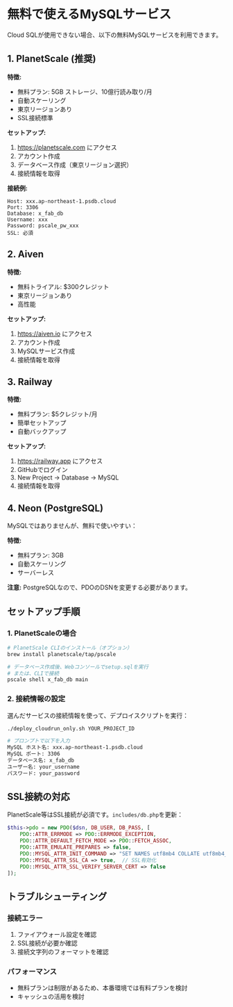 # 無料で使えるMySQLサービス

Cloud SQLが使用できない場合、以下の無料MySQLサービスを利用できます。

## 1. PlanetScale (推奨)

**特徴:**
- 無料プラン: 5GB ストレージ、10億行読み取り/月
- 自動スケーリング
- 東京リージョンあり
- SSL接続標準

**セットアップ:**
1. https://planetscale.com にアクセス
2. アカウント作成
3. データベース作成（東京リージョン選択）
4. 接続情報を取得

**接続例:**
```
Host: xxx.ap-northeast-1.psdb.cloud
Port: 3306
Database: x_fab_db
Username: xxx
Password: pscale_pw_xxx
SSL: 必須
```

## 2. Aiven

**特徴:**
- 無料トライアル: $300クレジット
- 東京リージョンあり
- 高性能

**セットアップ:**
1. https://aiven.io にアクセス
2. アカウント作成
3. MySQLサービス作成
4. 接続情報を取得

## 3. Railway

**特徴:**
- 無料プラン: $5クレジット/月
- 簡単セットアップ
- 自動バックアップ

**セットアップ:**
1. https://railway.app にアクセス
2. GitHubでログイン
3. New Project → Database → MySQL
4. 接続情報を取得

## 4. Neon (PostgreSQL)

MySQLではありませんが、無料で使いやすい：

**特徴:**
- 無料プラン: 3GB
- 自動スケーリング
- サーバーレス

**注意:** PostgreSQLなので、PDOのDSNを変更する必要があります。

## セットアップ手順

### 1. PlanetScaleの場合

```bash
# PlanetScale CLIのインストール（オプション）
brew install planetscale/tap/pscale

# データベース作成後、Webコンソールでsetup.sqlを実行
# または、CLIで接続
pscale shell x_fab_db main
```

### 2. 接続情報の設定

選んだサービスの接続情報を使って、デプロイスクリプトを実行：

```bash
./deploy_cloudrun_only.sh YOUR_PROJECT_ID

# プロンプトで以下を入力
MySQL ホスト名: xxx.ap-northeast-1.psdb.cloud
MySQL ポート: 3306
データベース名: x_fab_db
ユーザー名: your_username
パスワード: your_password
```

## SSL接続の対応

PlanetScale等はSSL接続が必須です。`includes/db.php`を更新：

```php
$this->pdo = new PDO($dsn, DB_USER, DB_PASS, [
    PDO::ATTR_ERRMODE => PDO::ERRMODE_EXCEPTION,
    PDO::ATTR_DEFAULT_FETCH_MODE => PDO::FETCH_ASSOC,
    PDO::ATTR_EMULATE_PREPARES => false,
    PDO::MYSQL_ATTR_INIT_COMMAND => "SET NAMES utf8mb4 COLLATE utf8mb4_unicode_ci",
    PDO::MYSQL_ATTR_SSL_CA => true,  // SSL有効化
    PDO::MYSQL_ATTR_SSL_VERIFY_SERVER_CERT => false
]);
```

## トラブルシューティング

### 接続エラー

1. ファイアウォール設定を確認
2. SSL接続が必要か確認
3. 接続文字列のフォーマットを確認

### パフォーマンス

- 無料プランは制限があるため、本番環境では有料プランを検討
- キャッシュの活用を検討